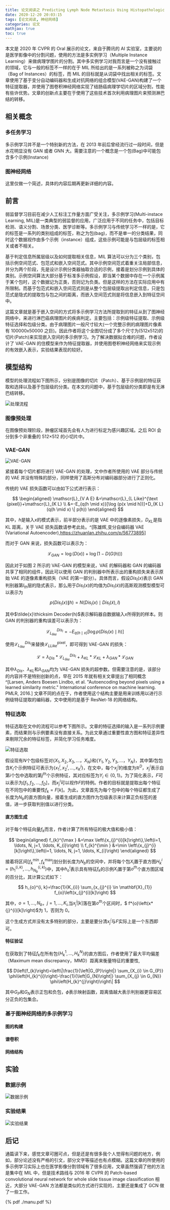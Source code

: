 ```yaml
---
title: 论文阅读之 Predicting Lymph Node Metastasis Using Histopathological Images Based on Multiple Instance Learning With Deep Graph Convolution
date: 2020-12-20 20:03:15
tags: [论文阅读, 神经网络]
categories: 论文
mathjax: true
toc: true
---
```


本文是 2020 年 CVPR 的 Oral 展示的论文，来自于腾讯的 AI 实验室，主要说的是医学影像中的分割问题，使用的方法是多实例学习（Multiple Instance Learning）来做病理学图片的分割。其中多实例学习对我而言是一个没有接触过的领域，它与一般的标签不一样的在于 MIL 所给出的是一系列被称之为词袋（Bag of Instances）的标签，而 MIL 的目标就是从词袋中找出相关的标签。文章使用了基于变分自动编码器和生成对抗网络的组合模型(VAE-GAN)构建了一个特征提取器，并使用了图卷积神经网络实现了结肠癌病理学切片的区域分割，性能有些许优势。文章的创新点主要在于使用了这些技术首次利用病理图片来预测淋巴结的转移。

<!-- more -->

## 相关概念

### 多任务学习

多示例学习并不是一个特别新的方法，在 2013 年前后曾经流行过一段时间，但是水花明显没有 GAN 或者 GNN 大。需要注意的一个概念是一个包(Bag)中可能包含多个示例(Instance)

### 图神经网络

这里仅做一个简述，具体的内容后期再更新详细的内容。

## 前言

弱监督学习目前在减少人工标注工作量方面广受关注，多示例学习(Multi-instace Learning, MIL)是一类典型的弱监督的应用，广泛应用于不同的任务中，包括目标检测、语义分割、场景分类、医学诊断等。多示例学习与传统学习不一样的是，它的标签是一系列的类别组成的标签，称之为包(bag)，而不是单一的分类结果，同时这个数据视作由多个示例（instance）组成，这些示例可能是与包层级的标签相关或者不相关。

基于判定信息所属层级以及如何提取相关信息，MIL 算法可以分为三个类别，包括示例空间范式、包范式和嵌入空间范式。其中示例空间范式着重关注局部信息，并分为两个阶段，先是设计示例分类器抽取合适的示例，接着是划分示例到具体的类别。示例空间算法大部分基于标准多示例假设，即当某个数据中存在一个示例属于某个包时，这个数据记为正类，否则记为负类。但是这样的方法在实际应用中有所限制。而基于包范式和嵌入空间范式则是从整个包层级提取出判定信息，只是包范式是隐式的提取包与包之间的距离，而嵌入空间范式则是将信息嵌入到特征空间中。

这篇文章就是基于嵌入空间的方式将多示例学习方法所提取到的特征从到了图神经网络中，来进行淋巴癌病理图片的疾病判定。主要包括：示例级特征提取、示例级特征选择和包级分类。由于病理图片一般尺寸较大(一个完整示例的病理图片像素有 100000x50000 之巨)。因此作者将这个全图切分成了多个尺寸为(512x512)的切片(Patch)来实现嵌入空间的多示例学习。为了解决数据拟合难的问题，作者设计了 VAE-GAN 的住模型来作为特征提取器，并使用图卷积神经网络来实现示例的有效嵌入表示，实验结果表现的较好。

## 模型结构

模型的处理流程如下图所示，分别是图像的切片（Patch）、基于示例层的特征获取和选择以及基于包层级的分类。在本文的问题中，基于包层级的分类即是有无淋巴结转移。

![处理流程](https://raw.githubusercontent.com/Waynehfut/blog/img/img/20210101100825.png)

### 图像预处理

在图像预处理阶段，肿瘤区域首先会有人为进行标定为感兴趣区域。之后 ROI 会分到多个非重叠的 512$\times$512 的小切片中。

### VAE-GAN

![VAE-GAN](https://raw.githubusercontent.com/Waynehfut/blog/img/img/20210101100900.png)

紧接着每个切片都将进行 VAE-GAN 的处理，文中作者所使用的 VAE 部分与传统的 VAE 并没有特殊的部分，同样使用了高斯分布对编码器部分进行了正则化。

传统的 VAE 损失函数可以由如下公式进行表示：

$$
\begin{aligned}
\mathscr{L}_{V A E} &=\mathscr{L}_{L Like}^{\text {pixel}}+\mathscr{L}_{K L} \\
&=-E_{q(h \mid x)}[\log (p(x \mid h))]+D_{K L}(q(h \mid x) \| p(h))
\end{aligned}
$$

其中，$h$是输入$x$的模式表示，前半部分表示的是 VAE 中的逐像素损失，$D_{KL}$是指 KL 距离，关于 VAE 损失函数请参考此处。^[陈雄辉,变分自编码器 VAE (Variational Autoencoder),https://zhuanlan.zhihu.com/p/56773895]

而对于 GAN 来说，损失函数可以表示为：

$$
\mathscr{L}_{GAN}=\log(D(x))+\log(1-D(G(h)))
$$

因此对于如图 2 所示的 VAE-GAN 的模型来说，VAE 的解码器和 GAN 的编码器共享了相同的组件，因此可以使用 GAN 的判别器中所表示出的重构损失来表示原始 VAE 的逐像素重构损失（VAE 的第一部分）。具体而言，假设$Dis_{l}(x)$表示 GAN 判别器第$l_{th}$层的隐式表示，那么用于$Dis_{l}(x)$的均值为$Dis_{l}(\tilde{x})$的高斯观测模型模型可以表示为

$$
p\left(D i s_{l}(x) \| h\right)=N\left(D i s_{l}(x) \mid D i s_{l}(\tilde{x}), I\right)
$$

其中$\tilde{x}\thicksim Decoder(h)$表示解码器自数据输入$x$所得到的样本。则 GAN 的判别器的重构误差可以表示为：

$$
\mathscr{L}_{L_{like}}^{{Dis}_{l}}=-E_{q(h\mid x)}[\log p(Dis_{l}(x)\mid h)]
$$

使用$\mathscr{L}_{L_{like}}^{{Dis}_{l}}$来替换$\mathscr{L}_{L Like}^{\text {pixel}}$，即可得到 VAE-GAN 的损失：

$$
\mathscr{L}=\lambda_{Dis}*\mathscr{L}_{L_{like}}^{{Dis}_{l}}+\lambda_{KL}*\mathscr{L}_{K L}+\lambda_{GAN}*\mathscr{L}_{GAN}
$$

其中$\lambda_{Dis}$、$\lambda_{KL}$和$\lambda_{GAN}$均为 VAE-GAN 损失的超参数。但需要注意的是，该部分的内容并不是特别创新的点，早在 2015 年就有相关文章提出了相同概念^[Larsen, Anders Boesen Lindbo, et al. "Autoencoding beyond pixels using a learned similarity metric." International conference on machine learning. PMLR, 2016.]
文章不同的点在于，作者使用这个结构主要是用来训练用以进行示例级特征提取的编码器，文中使用的是基于 ResNet-18 的网络结构。

### 特征选取

特征选取在文中的流程可以参考下图所示。文章的特征选择的输入是一系列示例要素，而结果则与示例要素没有直接关系。为此文章通过重要性直方图和特征差异性来剔除冗余的特征标签，并简化学习任务难度。

![特征选取](https://raw.githubusercontent.com/Waynehfut/blog/img/img/20210101100937.png)

假设现有$N$个包级标签对$\{X_1,X_2,X_3,...，X_N\}$和$\{Y_1,Y_2,Y_3,...，Y_N\}$，其中第$i$包包含$K_i$个示例特征可表示为$\{x_1^i,x_2^i,...,x_K^i\}$，在文中，每个$x_j^i$的维度为$\mathbb{R}^D$，$x_j^i$表示自第$i$个包中选取的第$j^{th}$个示例特征，其对应标签为$Y_i\in\{0,1\}$。为了简化表示，$F$可以表示为$[f_1,f_2,...,f_D]$，而$x_j^i$可以视作$F$的特例。作者的目标就是提取出每个特征在不同包中的重要性$f_k=F[k]$。为此，文章首先为每个包中的每个特征都生成了长度为$N_b$的直方图向量，接着生成的直方图作为包级表示来计算正负标签的差值，进一步获取判别值以进行分类。

#### 直方图生成

对于每个特征向量$f_k$而言，作者计算了所有特征的极大值和极小值：

$$
\begin{aligned}
f_{k}^{\max } &=\max \left\{x_{j}^{i}[k]\right\},\left(i=1, \ldots, N, j=1, \ldots, K_{i}\right) \\
f_{k}^{\min } &=\min \left\{x_{j}^{i}[k]\right\},\left(i=1, \ldots, N, j=1, \ldots, K_{i}\right)
\end{aligned}
$$

接着将区间$[f_{k}^{\min },f_{k}^{\max }]$划分到长度为$N_b$的空间中，并将每个包$X_i$置于直方图$H_k^i=(h_1^{(i,k)},...,h_{N_b}^{(i,k)})$中，其中$h_o^i$表示具有特征$f_k$的示例$X_i$置于第$o^{th}$个直方图区域的百分比，其计算公式如下：

$$
h_{o}^{i, k}=\frac{1}{K_{i}} \sum_{x_{j}^{i} \in \mathbf{X}_{1}} f_{o}\left(x_{j}^{i}[k]\right)
$$

其中，$o=1,...,N_b$，$j=1,...,K_i$,当$x_j^i[k]$落在第$o^{th}$个区间时，$ f*{o}\left(x*{j}^{i}[k]\right)$为 1，否则为 0。

这个生成方式并没有太多特别的部分，主要是要分清$x_j^i$与$F$实际上是一个东西即可。

#### 特征验证
在获取到了特征$f_k$在所有包$\{H_k^1,...,H_k^N\}$的直方图后，作者使用了最大平均偏差（Maximum mean discrepancy，MMD）距离来衡量特征的重要性,

$$
D\left(f_{k}\right)=\left\|\frac{1}{\left|G_{P}\right|} \sum_{X_{i} \in G_{P}} \phi\left(H_{k}^{i}\right)-\frac{1}{\left|G_{N}\right|} \sum_{X_{j} \in G_{N}} \phi\left(H_{k}^{j}\right)\right\|
$$

其中$G_P$和$G_N$表示正包和负包，$\phi$表示映射函数，距离值越大表示判别器更容易区分正负的包集合。

### 基于图神经网络的多示例学习

#### 图的构建

#### 谱卷积

#### 网络结构
#### 

## 实验

### 数据示例

![数据示例](https://raw.githubusercontent.com/Waynehfut/blog/img/img/20210101101004.png)

### 实验结果

![实验结果](https://raw.githubusercontent.com/Waynehfut/blog/img/img/20210101101039.png)

## 后记

通篇读下来，感觉文章可圈可点，但是还是有很多我个人觉得有问题的地方，例如，部分论述没有严格的引文，部分文字等描述也有点模糊。这篇文章的所使用的多示例学习实际上也在医学影像分割领域有了很多应用，文章虽然强调了他的方法是集中在 MIL 中，但是技术路线与 2016 年 CVPR 的 Patch-based convolutional neural network for whole slide tissue image classification 相近，大部分 VAE-GAN 方法都是类似的方式进行实现的，主要还是集成了 GCN 做了一些工作。

{% pdf ./manu.pdf %}
